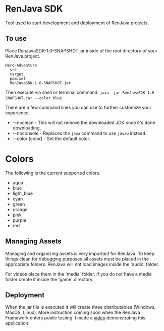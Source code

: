 # RenJava SDK
Tool used to start development and deployment of RenJava projects.

## To use
Place RenJavaSDK-1.0-SNAPSHOT.jar inside of the root directory of your RenJava project.
```
Hero-Adventure
  src
  target
  pom.xml
  RenJavaSDK-1.0-SNAPSHOT.jar
```
Then execute via shell or terminal command. `java -jar RenJavaSDK-1.0-SNAPSHOT.jar --color blue`.

There are a few command lines you can use to further customize your experience.
* --noclean - This will not remove the downloaded JDK once it's done downloading.
* --noconsole - Replaces the `java` command to use `javaw` instead.
* --color [color] - Set the default color.

# Colors
The following is the current supported colors.
* aqua
* blue
* light_blue
* cyan
* green
* orange
* pink
* purple
* red

## Managing Assets
Managing and organizing assets is very important for RenJava. To keep things clean for debugging purposes all assets must be placed in the appropriate folders.
RenJava will not load images inside the 'audio' folder.

For videos place them in the 'media' folder. If you do not have a media folder create it inside the 'game' directory.

## Deployment
When the jar file is executed it will create three distributables (Windows, MacOS, Linux).
More instruction coming soon when the RenJava Framework enters public testing. I made a [video](https://youtu.be/gyZ_r8wtMEI) demonstrating this application.